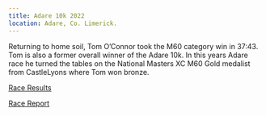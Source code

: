 ```yaml
---
title: Adare 10k 2022 
location: Adare, Co. Limerick.
---
```


Returning to home soil, Tom O’Connor took the M60 category win in 37:43. Tom is also a former overall winner of the Adare 10k. In this years Adare race he turned the tables on the National Masters XC M60 Gold medalist from CastleLyons where Tom won bronze.

<a href="https://www.myrunresults.com/events/adare_10k_2022/4207/results" target="_blank" rel="noopener noreferrer">Race Results</a>

<a href="https://www.myrunresults.com/events/adare_10k_2022/4207/racereport" target="_blank" rel="noopener noreferrer">Race Report</a>
 
